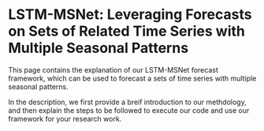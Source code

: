 LSTM-MSNet: Leveraging Forecasts on Sets of Related Time Series with Multiple Seasonal Patterns
===================

This page contains the explanation of our LSTM-MSNet forecast framework, which can be used to forecast a sets of time series with multiple seasonal patterns.

In the description, we first provide a breif introduction to our methdology, and then explain the steps to be followed to execute our code and use our framework for your research work.
